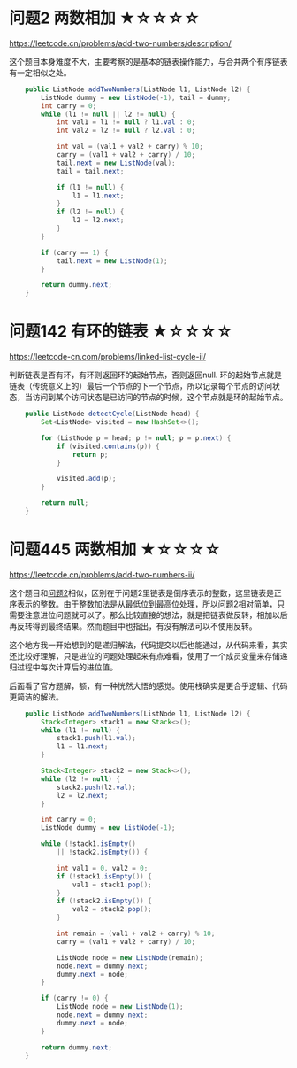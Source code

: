 <a id="problem_2"></a>
# 问题2 两数相加 ★☆☆☆☆
https://leetcode.cn/problems/add-two-numbers/description/

这个题目本身难度不大，主要考察的是基本的链表操作能力，与合并两个有序链表有一定相似之处。

```java
    public ListNode addTwoNumbers(ListNode l1, ListNode l2) {
        ListNode dummy = new ListNode(-1), tail = dummy;
        int carry = 0;
        while (l1 != null || l2 != null) {
            int val1 = l1 != null ? l1.val : 0;
            int val2 = l2 != null ? l2.val : 0;

            int val = (val1 + val2 + carry) % 10;
            carry = (val1 + val2 + carry) / 10;
            tail.next = new ListNode(val);
            tail = tail.next;

            if (l1 != null) {
                l1 = l1.next;
            }
            if (l2 != null) {
                l2 = l2.next;
            }
        }

        if (carry == 1) {
            tail.next = new ListNode(1);
        }

        return dummy.next;
    }
```

# 问题142 有环的链表 ★☆☆☆☆
https://leetcode-cn.com/problems/linked-list-cycle-ii/

判断链表是否有环，有环则返回环的起始节点，否则返回null. 环的起始节点就是链表（传统意义上的）最后一个节点的下一个节点，所以记录每个节点的访问状态，当访问到某个访问状态是已访问的节点的时候，这个节点就是环的起始节点。

```java
	public ListNode detectCycle(ListNode head) {
		Set<ListNode> visited = new HashSet<>();

		for (ListNode p = head; p != null; p = p.next) {
			if (visited.contains(p)) {
				return p;
			}

			visited.add(p);
		}

		return null;
	}
```

<a id="problem_445"></a>
# 问题445 两数相加 ★☆☆☆☆
https://leetcode.cn/problems/add-two-numbers-ii/

这个题目和[问题2](#problem_2)相似，区别在于问题2里链表是倒序表示的整数，这里链表是正序表示的整数。由于整数加法是从最低位到最高位处理，所以问题2相对简单，只需要注意进位问题就可以了。那么比较直接的想法，就是把链表做反转，相加以后再反转得到最终结果。然而题目中也指出，有没有解法可以不使用反转。

这个地方我一开始想到的是递归解法，代码提交以后也能通过，从代码来看，其实还比较好理解，只是进位的问题处理起来有点难看，使用了一个成员变量来存储递归过程中每次计算后的进位值。

后面看了官方题解，额，有一种恍然大悟的感觉。使用栈确实是更合乎逻辑、代码更简洁的解法。

```java
	public ListNode addTwoNumbers(ListNode l1, ListNode l2) {
		Stack<Integer> stack1 = new Stack<>();
		while (l1 != null) {
			stack1.push(l1.val);
			l1 = l1.next;
		}

		Stack<Integer> stack2 = new Stack<>();
		while (l2 != null) {
			stack2.push(l2.val);
			l2 = l2.next;
		}

		int carry = 0;
		ListNode dummy = new ListNode(-1);

		while (!stack1.isEmpty()
			|| !stack2.isEmpty()) {

			int val1 = 0, val2 = 0;
			if (!stack1.isEmpty()) {
				val1 = stack1.pop();
			}
			if (!stack2.isEmpty()) {
				val2 = stack2.pop();
			}

			int remain = (val1 + val2 + carry) % 10;
			carry = (val1 + val2 + carry) / 10;

			ListNode node = new ListNode(remain);
			node.next = dummy.next;
			dummy.next = node;
		}

		if (carry != 0) {
			ListNode node = new ListNode(1);
			node.next = dummy.next;
			dummy.next = node;
		}

		return dummy.next;
	}
```